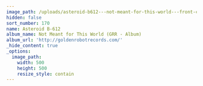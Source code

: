 ```yaml
---
image_path: /uploads/asteroid-b612---not-meant-for-this-world---front-cover.jpg
hidden: false
sort_number: 170
name: Asteroid B-612
album_name: Not Meant for This World (GRR - Album)
album_url: 'http://goldenrobotrecords.com/'
_hide_content: true
_options:
  image_path:
    width: 500
    height: 500
    resize_style: contain
---
```



